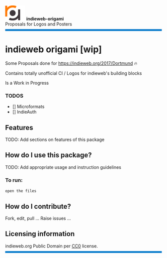 
[![logo](https://raw.githubusercontent.com/redaktor/style/master/assets/readme/logo.png)](#)
**indieweb-origami**<br>
Proposals for Logos and Posters<br>
[![-](https://raw.githubusercontent.com/redaktor/style/master/assets/readme/lineBlue.png)](#)<br>

# indieweb origami [wip]

Some Proposals done for
https://indieweb.org/2017/Dortmund 🔥

Contains totally unofficial CI / Logos for indieweb's building blocks

Is a Work in Progress

### TODOS

- [] Microformats
- [] IndieAuth

## Features

TODO: Add sections on features of this package

## How do I use this package?

TODO: Add appropriate usage and instruction guidelines
### To run:
```
open the files
```

## How do I contribute?

Fork, edit, pull ...
Raise issues ...


## Licensing information

indieweb.org Public Domain per [CC0](https://creativecommons.org/publicdomain/zero/1.0/) license.
[![-](https://raw.githubusercontent.com/redaktor/style/master/assets/readme/lineBlue.png)](#)
